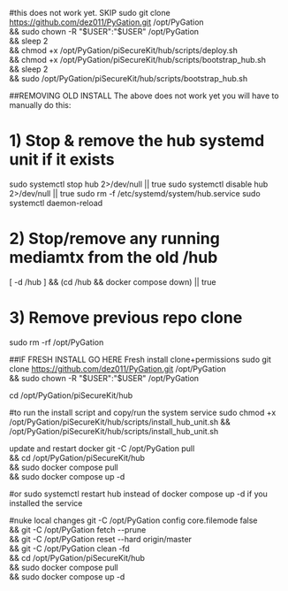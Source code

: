 #this does not work yet. SKIP
sudo git clone https://github.com/dez011/PyGation.git /opt/PyGation \
  && sudo chown -R "$USER":"$USER" /opt/PyGation \
  && sleep 2 \
  && chmod +x /opt/PyGation/piSecureKit/hub/scripts/deploy.sh \
  && chmod +x /opt/PyGation/piSecureKit/hub/scripts/bootstrap_hub.sh \
  && sleep 2 \
  && sudo /opt/PyGation/piSecureKit/hub/scripts/bootstrap_hub.sh






##REMOVING OLD INSTALL
The above does not work yet you will have to manually do this:
# 1) Stop & remove the hub systemd unit if it exists
sudo systemctl stop hub 2>/dev/null || true
sudo systemctl disable hub 2>/dev/null || true
sudo rm -f /etc/systemd/system/hub.service
sudo systemctl daemon-reload

# 2) Stop/remove any running mediamtx from the old /hub
[ -d /hub ] && (cd /hub && docker compose down) || true

# 3) Remove previous repo clone
sudo rm -rf /opt/PyGation


##IF FRESH INSTALL GO HERE
Fresh install clone+permissions
sudo git clone https://github.com/dez011/PyGation.git /opt/PyGation \
  && sudo chown -R "$USER":"$USER" /opt/PyGation

cd /opt/PyGation/piSecureKit/hub

#to run the install script and copy/run the system service
sudo chmod +x /opt/PyGation/piSecureKit/hub/scripts/install_hub_unit.sh && /opt/PyGation/piSecureKit/hub/scripts/install_hub_unit.sh


update and restart docker
git -C /opt/PyGation pull \
  && cd /opt/PyGation/piSecureKit/hub \
  && sudo docker compose pull \
  && sudo docker compose up -d

#or sudo systemctl restart hub instead of docker compose up -d if you installed the service

#nuke local changes
git -C /opt/PyGation config core.filemode false \
 && git -C /opt/PyGation fetch --prune \
 && git -C /opt/PyGation reset --hard origin/master \
 && git -C /opt/PyGation clean -fd \
 && cd /opt/PyGation/piSecureKit/hub \
 && sudo docker compose pull \
 && sudo docker compose up -d
